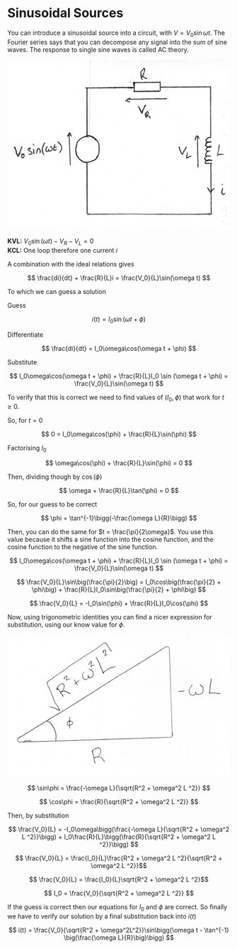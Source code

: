 # Sinusoidal Sources

You can introduce a sinusoidal source into a circuit, with $V = V_0\sin\omega t$. The Fourier series says that you can decompose any signal into the sum of sine waves. The response to single sine waves is called AC theory. 

![An LC Circuit with a Sinusoidal Source.](Circuit-Diagram.png)

**KVL:** $V_0\sin(\omega t) - V_R - V_L = 0$  
**KCL:** One loop therefore one current $i$

A combination with the ideal relations gives

$$ \frac{di}{dt} + \frac{R}{L}i = \frac{V_0}{L}\sin(\omega t) $$

To which we can guess a solution

Guess

$$ i(t) = I_0 \sin (\omega t + \phi) $$

Differentiate

$$ \frac{di}{dt} = I_0\omega\cos(\omega t + \phi) $$

Substitute

$$ I_0\omega\cos(\omega t + \phi) + \frac{R}{L}I_0 \sin (\omega t + \phi) = \frac{V_0}{L}\sin(\omega t) $$

To verify that this is correct we need to find values of $(I_0, \phi)$ that work for $t\ge0$.

So, for $t = 0$

$$ 0 = I_0\omega\cos(\phi) + \frac{R}{L}\sin(\phi) $$

Factorising $I_0$

$$ \omega\cos(\phi) + \frac{R}{L}\sin(\phi) = 0 $$

Then, dividing though by $\cos(\phi)$

$$ \omega + \frac{R}{L}\tan(\phi) = 0 $$

So, for our guess to be correct

$$ \phi = \tan^{-1}\bigg(-\frac{\omega L}{R}\bigg) $$

Then, you can do the same for $t = \frac{\pi}{2\omega}$. You use this value because it shifts a sine function into the cosine function, and the cosine function to the negative of the sine function.

$$ I_0\omega\cos(\omega t + \phi) + \frac{R}{L}I_0 \sin (\omega t + \phi) = \frac{V_0}{L}\sin(\omega t) $$

$$ \frac{V_0}{L}\sin\big(\frac{\pi}{2}\big) = I_0\cos\big(\frac{\pi}{2} + \phi\big) + \frac{R}{L}I_0\sin\big(\frac{\pi}{2} + \phi\big) $$

$$ \frac{V_0}{L} = -I_0\sin(\phi) + \frac{R}{L}I_0\cos(\phi) $$

Now, using trigonometric identities you can find a nicer expression for substitution, using our know value for $\phi$.

![Diagram reprisenting $\tan\phi$ as a triangle.](triangle.png)

$$ \sin\phi = \frac{-\omega L}{\sqrt{R^2 + \omega^2 L ^2}} $$

$$ \cos\phi = \frac{R}{\sqrt{R^2 + \omega^2 L ^2}} $$

Then, by substitution

$$ \frac{V_0}{L} = -I_0\omega\bigg(\frac{-\omega L}{\sqrt{R^2 + \omega^2 L ^2}}\bigg) + I_0\frac{R}{L}\bigg(\frac{R}{\sqrt{R^2 + \omega^2 L ^2}}\bigg) $$

$$ \frac{V_0}{L} = \frac{I_0}{L}\frac{R^2 + \omega^2 L ^2}{\sqrt{R^2 + \omega^2 L ^2}}$$

$$ \frac{V_0}{L} = \frac{I_0}{L}\sqrt{R^2 + \omega^2 L ^2}$$

$$ I_0 = \frac{V_0}{\sqrt{R^2 + \omega^2 L ^2}} $$

If the guess is correct then our equations for $I_0$ and $\phi$ are correct. So finally we have to verify our solution by a final substitution back into $i(t)$

$$ i(t) = \frac{V_0}{\sqrt{R^2 + \omega^2L^2}}\sin\bigg(\omega t - \tan^{-1} \big(\frac{\omega L}{R}\big)\bigg) $$
